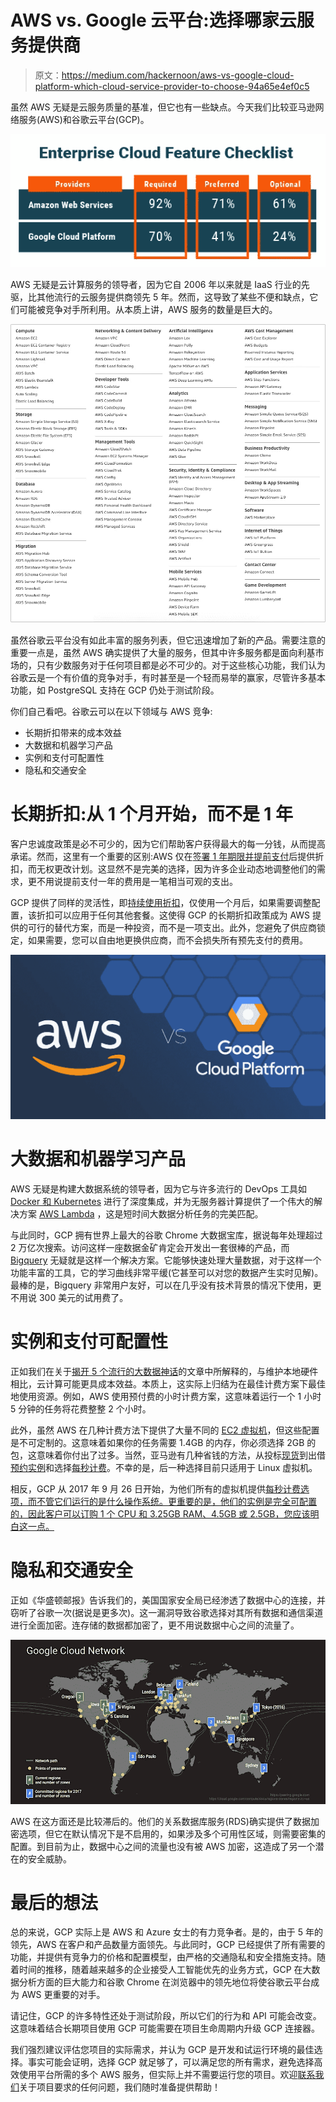# AWS vs. Google 云平台:选择哪家云服务提供商

> 原文：<https://medium.com/hackernoon/aws-vs-google-cloud-platform-which-cloud-service-provider-to-choose-94a65e4ef0c5>

虽然 AWS 无疑是云服务质量的基准，但它也有一些缺点。今天我们比较亚马逊网络服务(AWS)和谷歌云平台(GCP)。

![](img/1c3fccf408c9260d2d1ead09ba3f998e.png)

AWS 无疑是云计算服务的领导者，因为它自 2006 年以来就是 IaaS 行业的先驱，比其他流行的云服务提供商领先 5 年。然而，这导致了某些不便和缺点，它们可能被竞争对手所利用。从本质上讲，AWS 服务的数量是巨大的。

![](img/e98956344cb5b54af3a5fc2cc9493fa7.png)

虽然谷歌云平台没有如此丰富的服务列表，但它迅速增加了新的产品。需要注意的重要一点是，虽然 AWS 确实提供了大量的服务，但其中许多服务都是面向利基市场的，只有少数服务对于任何项目都是必不可少的。对于这些核心功能，我们认为谷歌云是一个有价值的竞争对手，有时甚至是一个轻而易举的赢家，尽管许多基本功能，如 PostgreSQL 支持在 GCP 仍处于测试阶段。

你们自己看吧。谷歌云可以在以下领域与 AWS 竞争:

*   长期折扣带来的成本效益
*   大数据和机器学习产品
*   实例和支付可配置性
*   隐私和交通安全

# 长期折扣:从 1 个月开始，而不是 1 年

客户忠诚度政策是必不可少的，因为它们帮助客户获得最大的每一分钱，从而提高承诺。然而，这里有一个重要的区别:AWS 仅在[签署 1 年期限并提前支付](https://aws.amazon.com/ec2/pricing/reserved-instances/buyer/)后提供折扣，而无权更改计划。这显然不是完美的选择，因为许多企业动态地调整他们的需求，更不用说提前支付一年的费用是一笔相当可观的支出。

GCP 提供了同样的灵活性，即[持续使用折扣](https://cloud.google.com/compute/docs/sustained-use-discounts)，仅使用一个月后，如果需要调整配置，该折扣可以应用于任何其他套餐。这使得 GCP 的长期折扣政策成为 AWS 提供的可行的替代方案，而是一种投资，而不是一项支出。此外，您避免了供应商锁定，如果需要，您可以自由地更换供应商，而不会损失所有预先支付的费用。

![](img/8a3971d3e0835873833568604f5c8fa6.png)

# 大数据和机器学习产品

AWS 无疑是构建大数据系统的领导者，因为它与许多流行的 DevOps 工具如 [Docker 和 Kubernetes](https://itsvit.com/blog/docker-kubernetes-till-death-us-part/) 进行了深度集成，并为无服务器计算提供了一个伟大的解决方案 [AWS Lambda](https://aws.amazon.com/lambda/details/) ，这是短时间大数据分析任务的完美匹配。

与此同时，GCP 拥有世界上最大的谷歌 Chrome 大数据宝库，据说每年处理超过 2 万亿次搜索。访问这样一座数据金矿肯定会开发出一套很棒的产品，而 [Bigquery](https://cloud.google.com/bigquery/) 无疑就是这样一个解决方案。它能够快速处理大量数据，对于这样一个功能丰富的工具，它的学习曲线非常平缓(它甚至可以对您的数据产生实时见解)。最棒的是，Bigquery 非常用户友好，可以在几乎没有技术背景的情况下使用，更不用说 300 美元的试用费了。

# 实例和支付可配置性

正如我们在关于[揭开 5 个流行的大数据神话](https://itsvit.com/blog/news/demystified-5-myths-big-data/)的文章中所解释的，与维护本地硬件相比，云计算可能更具成本效益。本质上，这实际上归结为在最佳计费方案下最佳地使用资源。例如，AWS 使用预付费的小时计费方案，这意味着运行一个 1 小时 5 分钟的任务将花费整整 2 个小时。

此外，虽然 AWS 在几种计费方法下提供了大量不同的 [EC2 虚拟机](https://aws.amazon.com/ec2/pricing/)，但这些配置是不可定制的。这意味着如果你的任务需要 1.4GB 的内存，你必须选择 2GB 的包，这意味着你付出了过多。当然，亚马逊有几种省钱的方法，从投标[现货](https://aws.amazon.com/ec2/spot/)到出借[预约实例](https://aws.amazon.com/ec2/pricing/reserved-instances/buyer/)和选择[每秒计费](https://aws.amazon.com/ec2/pricing/)。不幸的是，后一种选择目前只适用于 Linux 虚拟机。

相反，GCP 从 2017 年 9 月 26 日开始，为他们所有的虚拟机提供[每秒计费选项，而不管它们运行的是什么操作系统。更重要的是，他们的实例是完全可配置的，因此客户可以订购 1 个 CPU 和 3.25GB RAM、4.5GB 或 2.5GB，您应该明白这一点。](https://cloudplatform.googleblog.com/2017/09/extending-per-second-billing-in-google.html)

# 隐私和交通安全

正如《华盛顿邮报》告诉我们的，美国国家安全局已经渗透了数据中心的连接，并窃听了谷歌一次(据说是更多次)。这一漏洞导致谷歌选择对其所有数据和通信渠道进行全面加密。连存储的数据都加密了，更不用说数据中心之间的流量了。

![](img/189532fa2506abe2253e82c469848851.png)

AWS 在这方面还是比较滞后的。他们的关系数据库服务(RDS)确实提供了数据加密选项，但它在默认情况下是不启用的，如果涉及多个可用性区域，则需要密集的配置。到目前为止，数据中心之间的流量也没有被 AWS 加密，这造成了另一个潜在的安全威胁。

# 最后的想法

总的来说，GCP 实际上是 AWS 和 Azure 女士的有力竞争者。是的，由于 5 年的领先，AWS 在客户和产品数量方面领先。与此同时，GCP 已经提供了所有需要的功能，并提供有竞争力的价格和配置模型，由严格的交通隐私和安全措施支持。随着时间的推移，随着越来越多的企业接受人工智能优先的业务方式，GCP 在大数据分析方面的巨大能力和谷歌 Chrome 在浏览器中的领先地位将使谷歌云平台成为 AWS 更重要的对手。

请记住，GCP 的许多特性还处于测试阶段，所以它们的行为和 API 可能会改变。这意味着结合长期项目使用 GCP 可能需要在项目生命周期内升级 GCP 连接器。

我们强烈建议评估您项目的实际需求，并认为 GCP 是开发和试运行环境的最佳选择。事实可能会证明，选择 GCP 就足够了，可以满足您的所有需求，避免选择高效使用平台所需的多个 AWS 服务，但实际上并不需要运行您的项目。欢迎[联系我们](https://itsvit.com/contacts/)关于项目要求的任何问题，我们随时准备提供帮助！